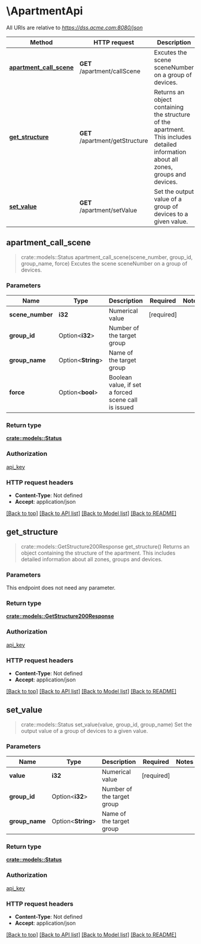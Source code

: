 # \ApartmentApi

All URIs are relative to *https://dss.acme.com:8080/json*

Method | HTTP request | Description
------------- | ------------- | -------------
[**apartment_call_scene**](ApartmentApi.md#apartment_call_scene) | **GET** /apartment/callScene | Excutes the scene sceneNumber on a group of devices.
[**get_structure**](ApartmentApi.md#get_structure) | **GET** /apartment/getStructure | Returns an object containing the structure of the apartment. This includes detailed information about all zones, groups and devices.
[**set_value**](ApartmentApi.md#set_value) | **GET** /apartment/setValue | Set the output value of a group of devices to a given value.



## apartment_call_scene

> crate::models::Status apartment_call_scene(scene_number, group_id, group_name, force)
Excutes the scene sceneNumber on a group of devices.

### Parameters


Name | Type | Description  | Required | Notes
------------- | ------------- | ------------- | ------------- | -------------
**scene_number** | **i32** | Numerical value | [required] |
**group_id** | Option<**i32**> | Number of the target group |  |
**group_name** | Option<**String**> | Name of the target group |  |
**force** | Option<**bool**> | Boolean value, if set a forced scene call is issued |  |

### Return type

[**crate::models::Status**](Status.md)

### Authorization

[api_key](../README.md#api_key)

### HTTP request headers

- **Content-Type**: Not defined
- **Accept**: application/json

[[Back to top]](#) [[Back to API list]](../README.md#documentation-for-api-endpoints) [[Back to Model list]](../README.md#documentation-for-models) [[Back to README]](../README.md)


## get_structure

> crate::models::GetStructure200Response get_structure()
Returns an object containing the structure of the apartment. This includes detailed information about all zones, groups and devices.

### Parameters

This endpoint does not need any parameter.

### Return type

[**crate::models::GetStructure200Response**](getStructure_200_response.md)

### Authorization

[api_key](../README.md#api_key)

### HTTP request headers

- **Content-Type**: Not defined
- **Accept**: application/json

[[Back to top]](#) [[Back to API list]](../README.md#documentation-for-api-endpoints) [[Back to Model list]](../README.md#documentation-for-models) [[Back to README]](../README.md)


## set_value

> crate::models::Status set_value(value, group_id, group_name)
Set the output value of a group of devices to a given value.

### Parameters


Name | Type | Description  | Required | Notes
------------- | ------------- | ------------- | ------------- | -------------
**value** | **i32** | Numerical value | [required] |
**group_id** | Option<**i32**> | Number of the target group |  |
**group_name** | Option<**String**> | Name of the target group |  |

### Return type

[**crate::models::Status**](Status.md)

### Authorization

[api_key](../README.md#api_key)

### HTTP request headers

- **Content-Type**: Not defined
- **Accept**: application/json

[[Back to top]](#) [[Back to API list]](../README.md#documentation-for-api-endpoints) [[Back to Model list]](../README.md#documentation-for-models) [[Back to README]](../README.md)

